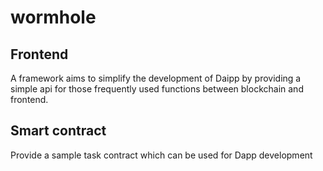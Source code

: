 #  wormhole
## Frontend 
A framework aims to simplify the development of Daipp by providing a simple api for those frequently used functions between blockchain and frontend.

## Smart contract
Provide a sample task contract which can be used for Dapp development

